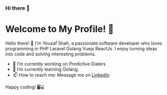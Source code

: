 ### Hi there 👋 

# Welcome to My Profile! 👋

Hello there! 👋 I'm Yousaf Shah, a passionate software developer who loves programming in PHP Laravel Golang Vuejs ReactJs. I enjoy turning ideas into code and solving interesting problems.

- 🔭 I’m currently working on Predictive Dialers
- 🌱 I’m currently learning Golang.
- 📫 How to reach me: Message me on [LinkedIn ](https://www.linkedin.com/in/syed-yousaf-raza-shah/)

Happy coding! 🖥️💻

<!--
**yousafshah1214/yousafshah1214** is a ✨ _special_ ✨ repository because its `README.md` (this file) appears on your GitHub profile.

Here are some ideas to get you started:

- 🔭 I’m currently working on ...
- 🌱 I’m currently learning ...
- 👯 I’m looking to collaborate on ...
- 🤔 I’m looking for help with ...
- 💬 Ask me about ...
- 📫 How to reach me: ...
- 😄 Pronouns: ...
- ⚡ Fun fact: ...
-->
